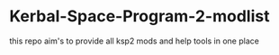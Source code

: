 # Kerbal-Space-Program-2-modlist
this repo aim's to provide all ksp2 mods and help tools in one place
